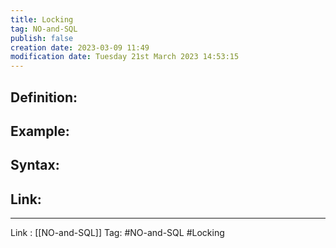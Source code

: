 ```yaml
---
title: Locking
tag: NO-and-SQL
publish: false
creation date: 2023-03-09 11:49
modification date: Tuesday 21st March 2023 14:53:15
---
```


## Definition:
## Example:
## Syntax:
## Link:
---
Link : [[NO-and-SQL]]
Tag: #NO-and-SQL #Locking